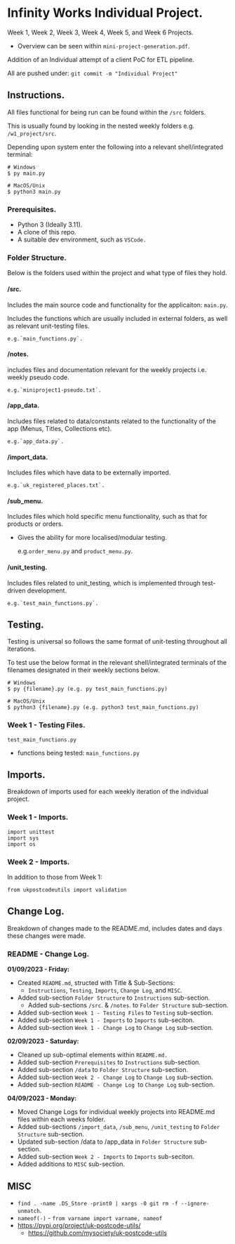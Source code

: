# Infinity Works Individual Project.

Week 1, Week 2, Week 3, Week 4, Week 5, and Week 6 Projects.

* Overview can be seen within `mini-project-generation.pdf`.

Addition of an Individual attempt of a client PoC for ETL pipeline.

All are pushed under: `git commit -m "Individual Project"`

## Instructions.

All files functional for being run can be found within the `/src` folders.

This is usually found by looking in the nested weekly folders e.g. `/w1_project/src`.

Depending upon system enter the following into a relevant shell/integrated terminal:

```
# Windows
$ py main.py

# MacOS/Unix
$ python3 main.py
```

### Prerequisites.

* Python 3 (Ideally 3.11).
* A clone of this repo.
* A suitable dev environment, such as `VSCode.`

### Folder Structure.

Below is the folders used within the project and what type of files they hold.

#### /src.

Includes the main source code and functionality for the applicaiton: `main.py`.

Includes the functions which are usually included in external folders, as well as relevant unit-testing files.

    e.g.`main_functions.py`.

#### /notes.

includes files and documentation relevant for the weekly projects i.e. weekly pseudo code.

    e.g.`miniproject1-pseudo.txt`.

#### /app_data.

Includes files related to data/constants related to the functionality of the app (Menus, Titles, Collections etc).

    e.g.`app_data.py`.

#### /import_data.

Includes files which have data to be externally imported.

    e.g.`uk_registered_places.txt`.

#### /sub_menu.

Includes files which hold specific menu functionality, such as that for products or orders.

* Gives the ability for more localised/modular testing.

    e.g.`order_menu.py` and `product_menu.py`.

#### /unit_testing.

Includes files related to unit_testing, which is implemented through test-driven development.

    e.g.`test_main_functions.py`.

## Testing.

Testing is universal so follows the same format of unit-testing throughout all iterations.

To test use the below format in the relevant shell/integrated terminals of the filenames designated in their weekly sections below.

```
# Windows
$ py {filename}.py (e.g. py test_main_functions.py)

# MacOS/Unix
$ python3 {filename}.py (e.g. python3 test_main_functions.py)
```

### Week 1 - Testing Files.

`test_main_functions.py`

* functions being tested: `main_functions.py`

## Imports.

Breakdown of imports used for each weekly iteration of the individual project.

### Week 1 - Imports.

```
import unittest
import sys
import os
```

### Week 2 - Imports.

In addition to those from Week 1:

```
from ukpostcodeutils import validation
```

## Change Log.

Breakdown of changes made to the README.md, includes dates and days these changes were made.

### README - Change Log.

**01/09/2023 - Friday:**

* Created `README.md`, structed with Title & Sub-Sections:
  * `Instructions`, `Testing`, `Imports`, `Change Log`, and `MISC`.
* Added sub-section `Folder Structure` to `Instructions` sub-section.
  * Added sub-sections `/src`. & `/notes`. to `Folder Structure` sub-section.
* Added sub-section `Week 1 - Testing Files` to `Testing` sub-section.
* Added sub-section `Week 1 - Imports` to `Imports` sub-seciton.
* Added sub-section `Week 1 - Change Log` to  `Change Log` sub-section.

**02/09/2023 - Saturday:**

* Cleaned up sub-optimal elements within `README.md.`
* Added sub-section `Prerequisites` to `Instructions` sub-section.
* Added sub-section `/data` to `Folder Structure` sub-section.
* Added sub-section `Week 2 - Change Log` to `Change Log` sub-section.
* Added sub-section `README - Change Log `to `Change Log` sub-section.

**04/09/2023 - Monday:**

* Moved Change Logs for individual weekly projects into README.md files within each weeks folder.
* Added sub-sections `/import_data`, `/sub_menu`, `/unit_testing` to `Folder Structure` sub-section.
* Updated sub-section /data to /app_data in `Folder Structure` sub-section.
* Added sub-section `Week 2 - Imports` to `Imports` sub-seciton.
* Added additions to `MISC` sub-section.

## MISC

* `find . -name .DS_Store -print0 | xargs -0 git rm -f --ignore-unmatch`.
* `nameof(-)` - `from varname import varname, nameof`
* https://pypi.org/project/uk-postcode-utils/
  * https://github.com/mysociety/uk-postcode-utils
